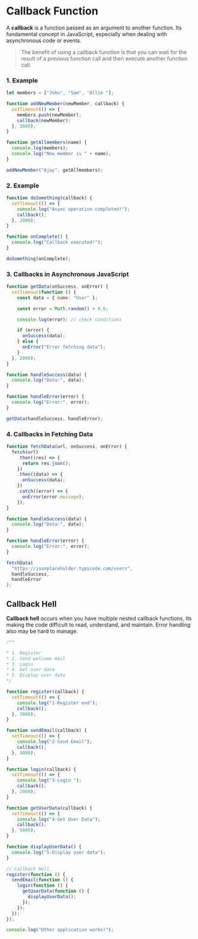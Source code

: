 # Callback Function

A **callback** is a function passed as an argument to another function. Its fundamental concept in JavaScript, especially when dealing with asynchronous code or events.

> The benefit of using a callback function is that you can wait for the result of a previous function call and then execute another function call.

### 1. Example

```javascript
let members = ["John", "Sam", "Allie "];

function addNewMember(newMember, callback) {
  setTimeout(() => {
    members.push(newMember);
    callback(newMember);
  }, 3000);
}

function getAllmembers(name) {
  console.log(members);
  console.log("New member is " + name);
}

addNewMember("Ajay", getAllmembers);
```

### 2. Example

```javascript
function doSomething(callback) {
  setTimeout(() => {
    console.log("Async operation completed!");
    callback();
  }, 2000);
}

function onComplete() {
  console.log("Callback executed!");
}

doSomething(onComplete);
```

### 3. Callbacks in Asynchronous JavaScript

```javascript
function getData(onSuccess, onError) {
  setTimeout(function () {
    const data = { name: "User" };

    const error = Math.random() > 0.6;

    console.log(error); // check conditions

    if (error) {
      onSuccess(data);
    } else {
      onError("Error fetching data");
    }
  }, 2000);
}

function handleSuccess(data) {
  console.log("Data:", data);
}

function handleError(error) {
  console.log("Error:", error);
}

getData(handleSuccess, handleError);
```

### 4. Callbacks in Fetching Data

```javascript
function fetchData(url, onSuccess, onError) {
  fetch(url)
    .then((res) => {
      return res.json();
    })
    .then((data) => {
      onSuccess(data);
    })
    .catch((error) => {
      onError(error.message);
    });
}

function handleSuccess(data) {
  console.log("Data:", data);
}

function handleError(error) {
  console.log("Error:", error);
}

fetchData(
  "https://jsonplaceholder.typicode.com/users",
  handleSuccess,
  handleError
);
```

## Callback Hell

**Callback hell** occurs when you have multiple nested callback functions, Its making the code difficult to read, understand, and maintain. Error handling also may be hard to manage.

```javascript
/**

* 1. Register
* 2. Send welcome mail
* 3. Login
* 4. Get user data
* 5. Display user data
*/

function register(callback) {
  setTimeout(() => {
    console.log("1-Register end");
    callback();
  }, 3000);
}

function sendEmail(callback) {
  setTimeout(() => {
    console.log("2-Send Email");
    callback();
  }, 4000);
}

function login(callback) {
  setTimeout(() => {
    console.log("3-Login ");
    callback();
  }, 2000);
}

function getUserData(callback) {
  setTimeout(() => {
    console.log("4-Get User Data");
    callback();
  }, 5000);
}

function displayUserData() {
  console.log("5-Display user data");
}

// Callback Hell
register(function () {
  sendEmail(function () {
    login(function () {
      getUserData(function () {
        displayUserData();
      });
    });
  });
});

console.log("Other application works!");
```
